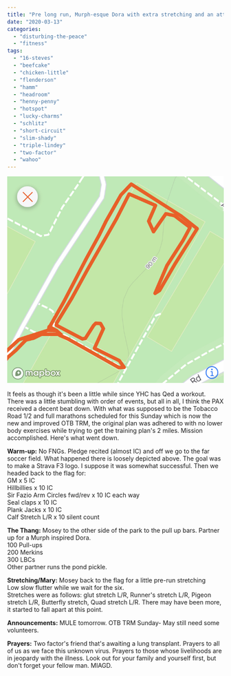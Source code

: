 ```yaml
---
title: "Pre long run, Murph-esque Dora with extra stretching and an attempt at F3 art"
date: "2020-03-13"
categories: 
  - "disturbing-the-peace"
  - "fitness"
tags: 
  - "16-steves"
  - "beefcake"
  - "chicken-little"
  - "flenderson"
  - "hamm"
  - "headroom"
  - "henny-penny"
  - "hotspot"
  - "lucky-charms"
  - "schlitz"
  - "short-circuit"
  - "slim-shady"
  - "triple-lindey"
  - "two-factor"
  - "wahoo"
---
```


![](images/IMG_1709.jpg)

It feels as though it's been a little while since YHC has Qed a workout. There was a little stumbling with order of events, but all in all, I think the PAX received a decent beat down. With what was supposed to be the Tobacco Road 1/2 and full marathons scheduled for this Sunday which is now the new and improved OTB TRM, the original plan was adhered to with no lower body exercises while trying to get the training plan's 2 miles. Mission accomplished. Here's what went down.

**Warm-up:** No FNGs. Pledge recited (almost IC) and off we go to the far soccer field. What happened there is loosely depicted above. The goal was to make a Strava F3 logo. I suppose it was somewhat successful. Then we headed back to the flag for:  
GM x 5 IC  
Hillbillies x 10 IC  
Sir Fazio Arm Circles fwd/rev x 10 IC each way  
Seal claps x 10 IC  
Plank Jacks x 10 IC  
Calf Stretch L/R x 10 silent count

**The Thang:** Mosey to the other side of the park to the pull up bars. Partner up for a Murph inspired Dora.  
100 Pull-ups  
200 Merkins  
300 LBCs  
Other partner runs the pond pickle.

**Stretching/Mary:** Mosey back to the flag for a little pre-run stretching  
Low slow flutter while we wait for the six.  
Stretches were as follows: glut stretch L/R, Runner's stretch L/R, Pigeon stretch L/R, Butterfly stretch, Quad stretch L/R. There may have been more, it started to fall apart at this point.

**Announcements:** MULE tomorrow. OTB TRM Sunday- May still need some volunteers.

**Prayers:** Two factor's friend that's awaiting a lung transplant. Prayers to all of us as we face this unknown virus. Prayers to those whose livelihoods are in jeopardy with the illness. Look out for your family and yourself first, but don't forget your fellow man. MIAGD.
